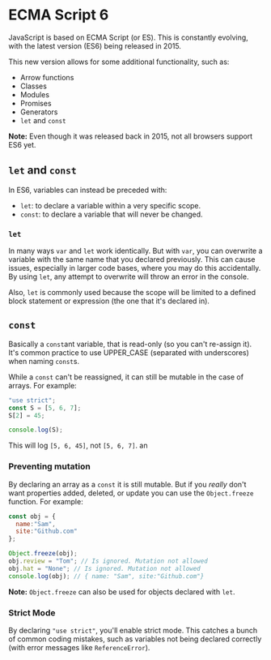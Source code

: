 # ECMA Script 6
JavaScript is based on ECMA Script (or ES). This is constantly evolving, with the latest version (ES6) being released in 2015.

This new version allows for some additional functionality, such as:
- Arrow functions
- Classes
- Modules
- Promises
- Generators
- `let` and `const`

**Note:** Even though it was released back in 2015, not all browsers support ES6 yet.

## `let` and `const`
In ES6, variables can instead be preceded with:
- `let`: to declare a variable within a very specific scope.
- `const`: to declare a variable that will never be changed.

### `let`
In many ways `var` and `let` work identically. But with `var`, you can overwrite a variable with the same name that you declared previously. This can cause issues, especially in larger code bases, where you may do this accidentally. By using `let`, any attempt to overwrite will throw an error in the console.

Also, `let` is commonly used because the scope will be limited to a defined block statement or expression (the one that it's declared in).

## `const`
Basically a `const`ant variable, that is read-only (so you can't re-assign it). It's common practice to use UPPER_CASE (separated with underscores) when naming `const`s.

While a `const` can't be reassigned, it can still be mutable in the case of arrays. For example:
```js
"use strict";
const S = [5, 6, 7];
S[2] = 45;

console.log(S);
```
This will log `[5, 6, 45]`, not `[5, 6, 7]`.
an
### Preventing mutation
By declaring an array as a `const` it is still mutable. But if you *really* don't want properties added, deleted, or update you can use the `Object.freeze` function. For example:
```js
const obj = {
  name:"Sam",
  site:"Github.com"
};

Object.freeze(obj);
obj.review = "Tom"; // Is ignored. Mutation not allowed
obj.hat = "None"; // Is ignored. Mutation not allowed
console.log(obj); // { name: "Sam", site:"Github.com"}
```
**Note:** `Object.freeze` can also be used for objects declared with `let`.

### Strict Mode
By declaring `"use strict"`, you'll enable strict mode. This catches a bunch of common coding mistakes, such as variables not being declared correctly (with error messages like `ReferenceError`).
